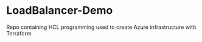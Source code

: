 # LoadBalancer-Demo
Repo containing HCL programming used to create Azure infrastructure with Terraform
